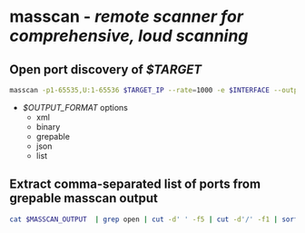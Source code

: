# masscan - *remote scanner for comprehensive, loud scanning*

## Open port discovery of *$TARGET*

```bash
masscan -p1-65535,U:1-65536 $TARGET_IP --rate=1000 -e $INTERFACE --output-format $OUTPUT_FORMAT --output-filename $OUTPUT_FILENAME
```

* *$OUTPUT_FORMAT* options
  * xml
  * binary
  * grepable
  * json
  * list

## Extract comma-separated list of ports from grepable masscan output

```bash
cat $MASSCAN_OUTPUT  | grep open | cut -d' ' -f5 | cut -d'/' -f1 | sort -u | tr '\n' ','
```
